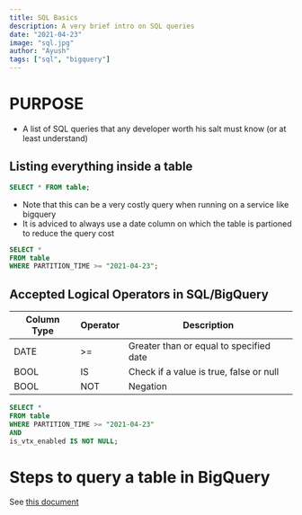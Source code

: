 ```yaml
---
title: SQL Basics
description: A very brief intro on SQL queries
date: "2021-04-23"
image: "sql.jpg"
author: "Ayush"
tags: ["sql", "bigquery"]
---
```


# PURPOSE

- A list of SQL queries that any developer worth his salt must know (or at least understand)

## Listing everything inside a table

```sql heading="SELECT"
SELECT * FROM table;
```

- Note that this can be a very costly query when running on a service like bigquery
- It is adviced to always use a date column on which the table is partioned to reduce the query cost

```sql heading="Running Query for a specific date"
SELECT *
FROM table
WHERE PARTITION_TIME >= "2021-04-23";
```

## Accepted Logical Operators in SQL/BigQuery

| Column Type | Operator | Description                             |
| ----------- | -------- | --------------------------------------- |
| DATE        | >=       | Greater than or equal to specified date |
| BOOL        | IS       | Check if a value is true, false or null |
| BOOL        | NOT      | Negation                                |

```sql heading="IS NULL"
SELECT *
FROM table
WHERE PARTITION_TIME >= "2021-04-23"
AND
is_vtx_enabled IS NOT NULL;
```

# Steps to query a table in BigQuery
See [this document](https://docs.google.com/document/d/1kMgmqrj3PCBARVde6NkTUy_4TGbLemj9UIBPxC3kheE/edit#heading=h.c6o1ltpg7zdi)
